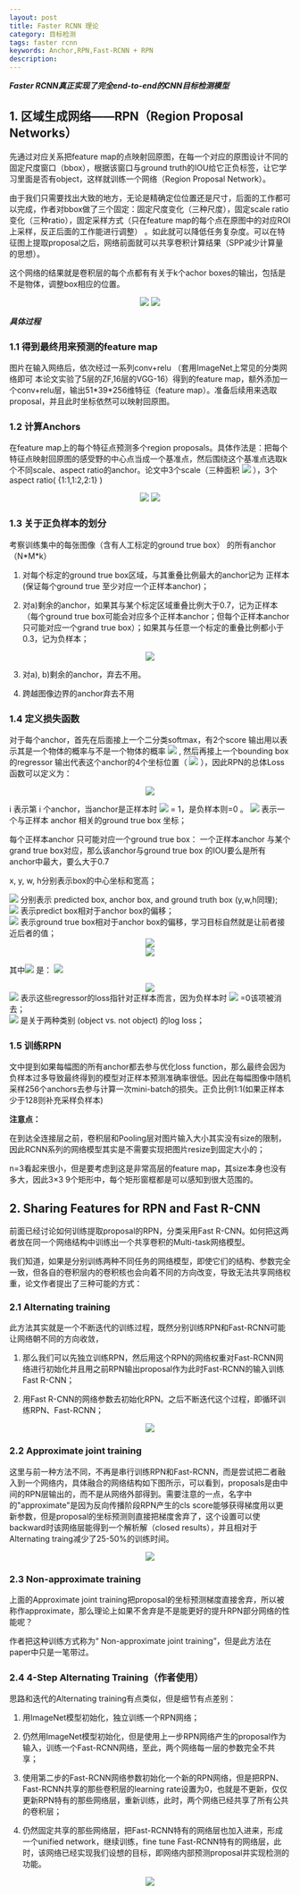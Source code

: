```yaml
---
layout: post
title: Faster RCNN 理论
category: 目标检测
tags: faster rcnn
keywords: Anchor,RPN,Fast-RCNN + RPN
description:
---
```


***Faster RCNN真正实现了完全end-to-end的CNN目标检测模型***

## 1. 区域生成网络——RPN（Region Proposal Networks）

先通过对应关系把feature map的点映射回原图，在每一个对应的原图设计不同的固定尺度窗口（bbox），根据该窗口与ground truth的IOU给它正负标签，让它学习里面是否有object，这样就训练一个网络（Region Proposal Network）。

由于我们只需要找出大致的地方，无论是精确定位位置还是尺寸，后面的工作都可以完成，作者对bbox做了三个固定：固定尺度变化（三种尺度），固定scale ratio变化（三种ratio），固定采样方式（只在feature map的每个点在原图中的对应ROI上采样，反正后面的工作能进行调整） 。如此就可以降低任务复杂度。可以在特征图上提取proposal之后，网络前面就可以共享卷积计算结果（SPP减少计算量的思想）。

这个网络的结果就是卷积层的每个点都有有关于k个achor boxes的输出，包括是不是物体，调整box相应的位置。

<div style="text-align:center">

<img src="https://raw.githubusercontent.com/chiemon/chiemon.github.io/master/img/Faster-RCNN-1.png">

<img src="https://raw.githubusercontent.com/chiemon/chiemon.github.io/master/img/Faster-RCNN-2.png">

</div>

***具体过程***

### 1.1 得到最终用来预测的feature map

图片在输入网络后，依次经过一系列conv+relu （套用ImageNet上常见的分类网络即可 本论文实验了5层的ZF,16层的VGG-16）得到的feature map，额外添加一个conv+relu层，输出51\*39\*256维特征（feature map）。准备后续用来选取proposal，并且此时坐标依然可以映射回原图。

### 1.2 计算Anchors

在feature map上的每个特征点预测多个region proposals。具体作法是：把每个特征点映射回原图的感受野的中心点当成一个基准点，然后围绕这个基准点选取k个不同scale、aspect ratio的anchor。论文中3个scale（三种面积
<img src="https://raw.githubusercontent.com/chiemon/chiemon.github.io/master/img/Faster-RCNN-3.png">
），3个aspect ratio( {1:1,1:2,2:1} )

<div style="text-align:center">

<img src="https://raw.githubusercontent.com/chiemon/chiemon.github.io/master/img/Faster-RCNN-4.png">

<img src="https://raw.githubusercontent.com/chiemon/chiemon.github.io/master/img/Faster-RCNN-5.png">

</div>

### 1.3 关于正负样本的划分

考察训练集中的每张图像（含有人工标定的ground true box） 的所有anchor（N\*M\*k）

1. 对每个标定的ground true box区域，与其重叠比例最大的anchor记为 正样本 (保证每个ground true 至少对应一个正样本anchor)；

2. 对a)剩余的anchor，如果其与某个标定区域重叠比例大于0.7，记为正样本（每个ground true box可能会对应多个正样本anchor；但每个正样本anchor 只可能对应一个grand true box）；如果其与任意一个标定的重叠比例都小于0.3，记为负样本；

<div style="text-align:center">

<img src="https://raw.githubusercontent.com/chiemon/chiemon.github.io/master/img/Faster-RCNN-6.png">

</div>

3. 对a\), b\)剩余的anchor，弃去不用。

4. 跨越图像边界的anchor弃去不用

### 1.4 定义损失函数

对于每个anchor，首先在后面接上一个二分类softmax，有2个score 输出用以表示其是一个物体的概率与不是一个物体的概率
<img src="https://raw.githubusercontent.com/chiemon/chiemon.github.io/master/img/Faster-RCNN-7.png">
, 然后再接上一个bounding box的regressor 输出代表这个anchor的4个坐标位置（
<img src="https://raw.githubusercontent.com/chiemon/chiemon.github.io/master/img/Faster-RCNN-8.png">
），因此RPN的总体Loss函数可以定义为：

<div style="text-align:center">

<img src="https://raw.githubusercontent.com/chiemon/chiemon.github.io/master/img/Faster-RCNN-9.png">

</div>

i 表示第 i 个anchor，当anchor是正样本时
<img src="https://raw.githubusercontent.com/chiemon/chiemon.github.io/master/img/Faster-RCNN-10.png">
= 1，是负样本则=0 。
<img src="https://raw.githubusercontent.com/chiemon/chiemon.github.io/master/img/Faster-RCNN-11.png">
表示一个与正样本 anchor 相关的ground true box 坐标；

每个正样本anchor 只可能对应一个ground true box：
一个正样本anchor 与某个grand true box对应，那么该anchor与ground true box 的IOU要么是所有anchor中最大，要么大于0.7

x, y, w, h分别表示box的中心坐标和宽高；

<img src="https://raw.githubusercontent.com/chiemon/chiemon.github.io/master/img/Faster-RCNN-12.png">
分别表示 predicted box, anchor box, and ground truth box (y,w,h同理);<br>

<img src="https://raw.githubusercontent.com/chiemon/chiemon.github.io/master/img/Faster-RCNN-8.png">
表示predict box相对于anchor box的偏移；<br>

<img src="https://raw.githubusercontent.com/chiemon/chiemon.github.io/master/img/Faster-RCNN-11.png">
表示ground true box相对于anchor box的偏移，学习目标自然就是让前者接近后者的值；

<div style="text-align:center">

<img src="https://raw.githubusercontent.com/chiemon/chiemon.github.io/master/img/Faster-RCNN-13.png">
<br>
<img src="https://raw.githubusercontent.com/chiemon/chiemon.github.io/master/img/Faster-RCNN-14.png">

</div>

其中<img src="https://raw.githubusercontent.com/chiemon/chiemon.github.io/master/img/Faster-RCNN-20.png">
是：
<img src="https://raw.githubusercontent.com/chiemon/chiemon.github.io/master/img/Faster-RCNN-15.png">

<div style="text-align:center">

<img src="https://raw.githubusercontent.com/chiemon/chiemon.github.io/master/img/Faster-RCNN-16.png">

</div>

<img src="https://raw.githubusercontent.com/chiemon/chiemon.github.io/master/img/Faster-RCNN-10.png">
表示这些regressor的loss指针对正样本而言，因为负样本时
<img src="https://raw.githubusercontent.com/chiemon/chiemon.github.io/master/img/Faster-RCNN-10.png">
=0该项被消去；
<br>
<img src="https://raw.githubusercontent.com/chiemon/chiemon.github.io/master/img/Faster-RCNN-21.png">
是关于两种类别 (object vs. not object) 的log loss；

### 1.5 训练RPN

文中提到如果每幅图的所有anchor都去参与优化loss function，那么最终会因为负样本过多导致最终得到的模型对正样本预测准确率很低。因此在每幅图像中随机采样256个anchors去参与计算一次mini-batch的损失。正负比例1:1(如果正样本少于128则补充采样负样本)

**注意点：**

在到达全连接层之前，卷积层和Pooling层对图片输入大小其实没有size的限制，因此RCNN系列的网络模型其实是不需要实现把图片resize到固定大小的；

n=3看起来很小，但是要考虑到这是非常高层的feature map，其size本身也没有多大，因此3×3 9个矩形中，每个矩形窗框都是可以感知到很大范围的。

## 2. Sharing Features for RPN and Fast R-CNN

前面已经讨论如何训练提取proposal的RPN，分类采用Fast R-CNN。如何把这两者放在同一个网络结构中训练出一个共享卷积的Multi-task网络模型。

我们知道，如果是分别训练两种不同任务的网络模型，即使它们的结构、参数完全一致，但各自的卷积层内的卷积核也会向着不同的方向改变，导致无法共享网络权重，论文作者提出了三种可能的方式：

### 2.1 Alternating training

此方法其实就是一个不断迭代的训练过程，既然分别训练RPN和Fast-RCNN可能让网络朝不同的方向收敛，

1. 那么我们可以先独立训练RPN，然后用这个RPN的网络权重对Fast-RCNN网络进行初始化并且用之前RPN输出proposal作为此时Fast-RCNN的输入训练Fast R-CNN；

2. 用Fast R-CNN的网络参数去初始化RPN。之后不断迭代这个过程，即循环训练RPN、Fast-RCNN；

<div style="text-align:center">

<img src="https://raw.githubusercontent.com/chiemon/chiemon.github.io/master/img/Faster-RCNN-17.png">

</div>

### 2.2 Approximate joint training

这里与前一种方法不同，不再是串行训练RPN和Fast-RCNN，而是尝试把二者融入到一个网络内，具体融合的网络结构如下图所示，可以看到，proposals是由中间的RPN层输出的，而不是从网络外部得到。需要注意的一点，名字中的"approximate"是因为反向传播阶段RPN产生的cls score能够获得梯度用以更新参数，但是proposal的坐标预测则直接把梯度舍弃了，这个设置可以使backward时该网络层能得到一个解析解（closed results），并且相对于Alternating traing减少了25-50%的训练时间。

<div style="text-align:center">

<img src="https://raw.githubusercontent.com/chiemon/chiemon.github.io/master/img/Faster-RCNN-18.png">

</div>

### 2.3 Non-approximate training

上面的Approximate joint training把proposal的坐标预测梯度直接舍弃，所以被称作approximate，那么理论上如果不舍弃是不是能更好的提升RPN部分网络的性能呢？

作者把这种训练方式称为“ Non-approximate joint training”，但是此方法在paper中只是一笔带过。

### 2.4 4-Step Alternating Training（作者使用）

思路和迭代的Alternating training有点类似，但是细节有点差别：

1. 用ImageNet模型初始化，独立训练一个RPN网络；

2. 仍然用ImageNet模型初始化，但是使用上一步RPN网络产生的proposal作为输入，训练一个Fast-RCNN网络，至此，两个网络每一层的参数完全不共享；

3. 使用第二步的Fast-RCNN网络参数初始化一个新的RPN网络，但是把RPN、Fast-RCNN共享的那些卷积层的learning rate设置为0，也就是不更新，仅仅更新RPN特有的那些网络层，重新训练，此时，两个网络已经共享了所有公共的卷积层；

4. 仍然固定共享的那些网络层，把Fast-RCNN特有的网络层也加入进来，形成一个unified network，继续训练，fine tune Fast-RCNN特有的网络层，此时，该网络已经实现我们设想的目标，即网络内部预测proposal并实现检测的功能。

<div style="text-align:center">

<img src="https://raw.githubusercontent.com/chiemon/chiemon.github.io/master/img/Faster-RCNN-19.png">

</div>
